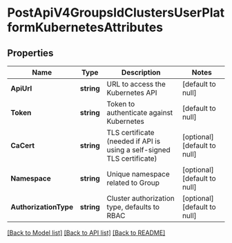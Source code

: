# PostApiV4GroupsIdClustersUserPlatformKubernetesAttributes

## Properties
Name | Type | Description | Notes
------------ | ------------- | ------------- | -------------
**ApiUrl** | **string** | URL to access the Kubernetes API | [default to null]
**Token** | **string** | Token to authenticate against Kubernetes | [default to null]
**CaCert** | **string** | TLS certificate (needed if API is using a self-signed TLS certificate) | [optional] [default to null]
**Namespace** | **string** | Unique namespace related to Group | [optional] [default to null]
**AuthorizationType** | **string** | Cluster authorization type, defaults to RBAC | [optional] [default to null]

[[Back to Model list]](../README.md#documentation-for-models) [[Back to API list]](../README.md#documentation-for-api-endpoints) [[Back to README]](../README.md)


